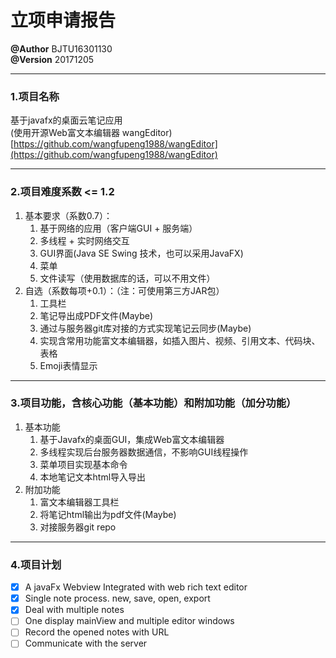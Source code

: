 # 立项申请报告
**@Author** BJTU16301130  
**@Version** 20171205
***
### 1.项目名称
基于javafx的桌面云笔记应用  
(使用开源Web富文本编辑器 wangEditor)  
[https://github.com/wangfupeng1988/wangEditor](https://github.com/wangfupeng1988/wangEditor)
***
### 2.项目难度系数 <= 1.2
1. 基本要求（系数0.7）：
    1. 基于网络的应用（客户端GUI + 服务端）
    2. 多线程 + 实时网络交互
    3. GUI界面(Java SE Swing 技术，也可以采用JavaFX)
    4. 菜单
    5. 文件读写（使用数据库的话，可以不用文件）
2. 自选（系数每项+0.1）：（注：可使用第三方JAR包）
    1. 工具栏
    1. 笔记导出成PDF文件(Maybe)
    1. 通过与服务器git库对接的方式实现笔记云同步(Maybe)
    1. 实现含常用功能富文本编辑器，如插入图片、视频、引用文本、代码块、表格
    2. Emoji表情显示

***
### 3.项目功能，含核心功能（基本功能）和附加功能（加分功能）
1. 基本功能
    1. 基于Javafx的桌面GUI，集成Web富文本编辑器
    2. 多线程实现后台服务器数据通信，不影响GUI线程操作
    3. 菜单项目实现基本命令
    4. 本地笔记文本html导入导出
2. 附加功能
    1. 富文本编辑器工具栏
    2. 将笔记html输出为pdf文件(Maybe)
    3. 对接服务器git repo
***
### 4.项目计划
- [x] A javaFx Webview Integrated with web rich text editor
- [x] Single note process. new, save, open, export
- [x] Deal with multiple notes
- [ ] One display mainView and multiple editor windows
- [ ] Record the opened notes with URL
- [ ] Communicate with the server
